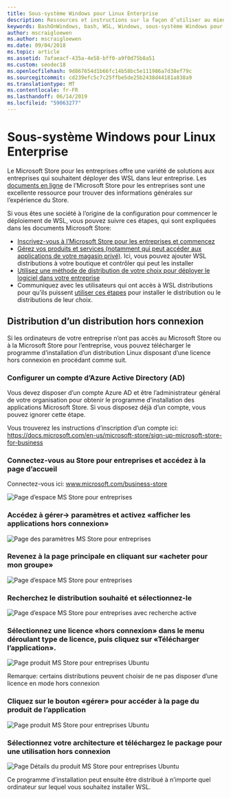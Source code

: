 ```yaml
---
title: Sous-système Windows pour Linux Enterprise
description: Ressources et instructions sur la façon d’utiliser au mieux le sous-système Windows pour Linux dans un environnement d’entreprise.
keywords: BashOnWindows, bash, WSL, Windows, sous-système Windows pour Linux, windowssubsystem, Ubuntu, Debian, SUSE, Windows 10, Enterprise, déploiement, hors connexion, empaquetage, stockage, distribution, installation, installation
author: mscraigloewen
ms.author: mscraigloewen
ms.date: 09/04/2018
ms.topic: article
ms.assetid: 7afaeacf-435a-4e58-bff0-a9f0d75b8a51
ms.custom: seodec18
ms.openlocfilehash: 9d867654d1b66fc14b58bc5e111986a7d38ef79c
ms.sourcegitcommit: cd239efc5c7c25ffbe5de25b2438d44181a838a9
ms.translationtype: MT
ms.contentlocale: fr-FR
ms.lasthandoff: 06/14/2019
ms.locfileid: "59063277"
---
```

# <a name="windows-subsystem-for-linux-for-enterprise"></a>Sous-système Windows pour Linux Enterprise

Le Microsoft Store pour les entreprises offre une variété de solutions aux entreprises qui souhaitent déployer des WSL dans leur entreprise. Les [documents en ligne](https://docs.microsoft.com/en-us/microsoft-store/) de l’Microsoft Store pour les entreprises sont une excellente ressource pour trouver des informations générales sur l’expérience du Store.

Si vous êtes une société à l’origine de la configuration pour commencer le déploiement de WSL, vous pouvez suivre ces étapes, qui sont expliquées dans les documents Microsoft Store:

* [Inscrivez-vous à l’Microsoft Store pour les entreprises et commencez](https://docs.microsoft.com/en-us/microsoft-store/sign-up-microsoft-store-for-business-overview)
* [Gérez vos produits et services (notamment qui peut accéder aux applications de votre magasin privé)](https://docs.microsoft.com/en-us/microsoft-store/manage-apps-microsoft-store-for-business-overview). Ici, vous pouvez ajouter WSL distributions à votre boutique et contrôler qui peut les installer
* [Utilisez une méthode de distribution de votre choix pour déployer le logiciel dans votre entreprise](https://docs.microsoft.com/en-us/microsoft-store/distribute-apps-to-your-employees-microsoft-store-for-business)
* Communiquez avec les utilisateurs qui ont accès à WSL distributions pour qu’ils puissent [utiliser ces étapes](https://docs.microsoft.com/en-us/windows/wsl/install-win10) pour installer le distribution ou le distributions de leur choix. 

## <a name="how-to-distribute-a-distro-offline"></a>Distribution d’un distribution hors connexion

Si les ordinateurs de votre entreprise n’ont pas accès au Microsoft Store ou à la Microsoft Store pour l’entreprise, vous pouvez télécharger le programme d’installation d’un distribution Linux disposant d’une licence hors connexion en procédant comme suit. 

### <a name="set-up-an-azure-active-directory-ad-account"></a>Configurer un compte d’Azure Active Directory (AD) 

Vous devez disposer d’un compte Azure AD et être l’administrateur général de votre organisation pour obtenir le programme d’installation des applications Microsoft Store. Si vous disposez déjà d’un compte, vous pouvez ignorer cette étape.

Vous trouverez les instructions d’inscription d’un compte ici: https://docs.microsoft.com/en-us/microsoft-store/sign-up-microsoft-store-for-business

### <a name="sign-into-the-store-for-business-and-go-to-the-homepage"></a>Connectez-vous au Store pour entreprises et accédez à la page d’accueil
Connectez-vous ici: www.microsoft.com/business-store

![Page d’espace MS Store pour entreprises](media/offlineinstallscreens/1-screen.png)

### <a name="go-to-manage-settings-and-enable-show-offline-apps"></a>Accédez à gérer-> paramètres et activez «afficher les applications hors connexion»

![Page des paramètres MS Store pour entreprises](media/offlineinstallscreens/2-screen.png)

### <a name="go-back-to-the-main-page-by-clicking-shop-for-my-group"></a>Revenez à la page principale en cliquant sur «acheter pour mon groupe»

![Page d’espace MS Store pour entreprises](media/offlineinstallscreens/1-screen.png)

### <a name="search-for-your-desired-distro-and-select-it"></a>Recherchez le distribution souhaité et sélectionnez-le

![Page d’espace MS Store pour entreprises avec recherche active](media/offlineinstallscreens/3-screen.png)

### <a name="select-an-offline-license-in-the-license-type-dropdown-menu-and-click-get-the-app"></a>Sélectionnez une licence «hors connexion» dans le menu déroulant type de licence, puis cliquez sur «Télécharger l’application».

![Page produit MS Store pour entreprises Ubuntu](media/offlineinstallscreens/4-screen.png)

Remarque: certains distributions peuvent choisir de ne pas disposer d’une licence en mode hors connexion

### <a name="click-the-manage-button-to-get-to-the-apps-product-page"></a>Cliquez sur le bouton «gérer» pour accéder à la page du produit de l’application

![Page produit MS Store pour entreprises Ubuntu](media/offlineinstallscreens/5-screen.png)

### <a name="select-your-architecture-and-download-the-package-for-offline-use"></a>Sélectionnez votre architecture et téléchargez le package pour une utilisation hors connexion

![Page Détails du produit MS Store pour entreprises Ubuntu](media/offlineinstallscreens/6-screen.png)

Ce programme d’installation peut ensuite être distribué à n’importe quel ordinateur sur lequel vous souhaitez installer WSL.